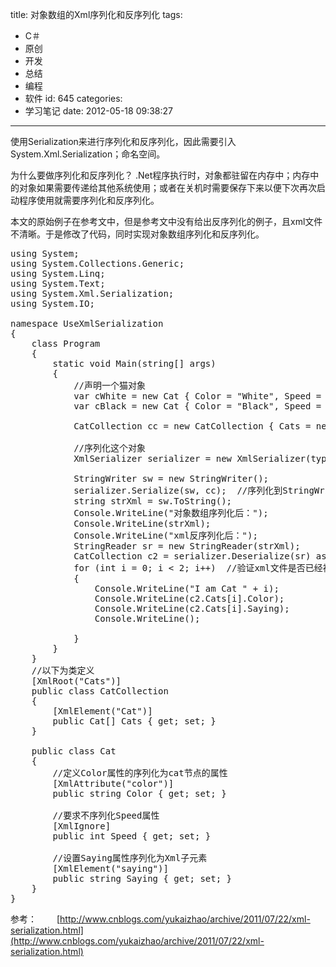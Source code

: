 title: 对象数组的Xml序列化和反序列化
tags:
  - C＃
  - 原创
  - 开发
  - 总结
  - 编程
  - 软件
id: 645
categories:
  - 学习笔记
date: 2012-05-18 09:38:27
---

使用Serialization来进行序列化和反序列化，因此需要引入System.Xml.Serialization；命名空间。

为什么要做序列化和反序列化？
.Net程序执行时，对象都驻留在内存中；内存中的对象如果需要传递给其他系统使用；或者在关机时需要保存下来以便下次再次启动程序使用就需要序列化和反序列化。

本文的原始例子在参考文中，但是参考文中没有给出反序列化的例子，且xml文件不清晰。于是修改了代码，同时实现对象数组序列化和反序列化。

<pre lang="java">
using System;
using System.Collections.Generic;
using System.Linq;
using System.Text;
using System.Xml.Serialization;
using System.IO;

namespace UseXmlSerialization
{
    class Program
    {
        static void Main(string[] args)
        {
            //声明一个猫对象
            var cWhite = new Cat { Color = "White", Speed = 10, Saying = "I am a good WHITE cat" };
            var cBlack = new Cat { Color = "Black", Speed = 10, Saying = "I am a good BLACK cat" };

            CatCollection cc = new CatCollection { Cats = new Cat[] { cWhite, cBlack } };

            //序列化这个对象
            XmlSerializer serializer = new XmlSerializer(typeof(CatCollection));

            StringWriter sw = new StringWriter();
            serializer.Serialize(sw, cc);  //序列化到StringWriter对象sw里
            string strXml = sw.ToString();
            Console.WriteLine("对象数组序列化后：");
            Console.WriteLine(strXml);
            Console.WriteLine("xml反序列化后：");
            StringReader sr = new StringReader(strXml);
            CatCollection c2 = serializer.Deserialize(sr) as CatCollection;
            for (int i = 0; i < 2; i++)  //验证xml文件是否已经被反序列化为对象数组
            {
                Console.WriteLine("I am Cat " + i);
                Console.WriteLine(c2.Cats[i].Color);
                Console.WriteLine(c2.Cats[i].Saying);
                Console.WriteLine();

            }
        }
    }
    //以下为类定义
    [XmlRoot("Cats")]
    public class CatCollection
    {
        [XmlElement("Cat")]
        public Cat[] Cats { get; set; }
    }

    public class Cat
    {
        //定义Color属性的序列化为cat节点的属性
        [XmlAttribute("color")]
        public string Color { get; set; }

        //要求不序列化Speed属性
        [XmlIgnore]
        public int Speed { get; set; }

        //设置Saying属性序列化为Xml子元素
        [XmlElement("saying")]
        public string Saying { get; set; }
    }
}
</pre>

参考：
　　[http://www.cnblogs.com/yukaizhao/archive/2011/07/22/xml-serialization.html](http://www.cnblogs.com/yukaizhao/archive/2011/07/22/xml-serialization.html)